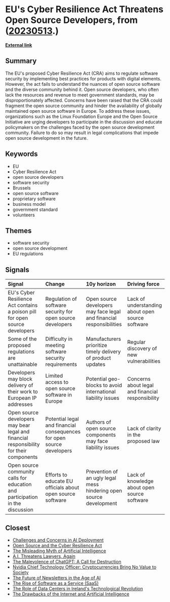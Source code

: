 # __EU's Cyber Resilience Act Threatens Open Source Developers__, from ([20230513](https://kghosh.substack.com/p/20230513).)

__[External link](https://www.theregister.com/2023/05/12/eu_cyber_resilience_act/)__



## Summary

The EU's proposed Cyber Resilience Act (CRA) aims to regulate software security by implementing best practices for products with digital elements. However, the act fails to understand the nuances of open source software and the diverse community behind it. Open source developers, who often lack the resources and revenue to meet government standards, may be disproportionately affected. Concerns have been raised that the CRA could fragment the open source community and hinder the availability of globally maintained open source software in Europe. To address these issues, organizations such as the Linux Foundation Europe and the Open Source Initiative are urging developers to participate in the discussion and educate policymakers on the challenges faced by the open source development community. Failure to do so may result in legal complications that impede open source development in the future.

## Keywords

* EU
* Cyber Resilience Act
* open source developers
* software security
* Brussels
* open source software
* proprietary software
* business model
* government standard
* volunteers

## Themes

* software security
* open source development
* EU regulations

## Signals

| Signal                                                                                  | Change                                                                | 10y horizon                                                          | Driving force                                     |
|:----------------------------------------------------------------------------------------|:----------------------------------------------------------------------|:---------------------------------------------------------------------|:--------------------------------------------------|
| EU's Cyber Resilience Act contains a poison pill for open source developers             | Regulation of software security for open source developers            | Open source developers may face legal and financial responsibilities | Lack of understanding about open source software  |
| Some of the proposed regulations are unattainable                                       | Difficulty in meeting software security requirements                  | Manufacturers prioritize timely delivery of product updates          | Regular discovery of new vulnerabilities          |
| Developers may block delivery of their work to European IP addresses                    | Limited access to open source software in Europe                      | Potential geo-blocks to avoid international liability issues         | Concerns about legal and financial responsibility |
| Open source developers may bear legal and financial responsibility for their components | Potential legal and financial consequences for open source developers | Authors of open source components may face liability issues          | Lack of clarity in the proposed law               |
| Open source community calls for education and participation in the discussion           | Efforts to educate EU officials about open source software            | Prevention of an ugly legal mess hindering open source development   | Lack of knowledge about open source software      |

## Closest

* [Challenges and Concerns in AI Deployment](382e9ebc1e518ee49e541da1e6b5f8af)
* [Open Source and the Cyber Resilience Act](2e15bb8c640aadb6d9022cf48f446954)
* [The Misleading Myth of Artificial Intelligence](15c812523685076326204f061bf025cd)
* [A.I. Threatens Lawyers, Again](2d3b20a8b6a2fbbb191cffd8ebba1792)
* [The Malevolence of ChatGPT: A Call for Destruction](9b21fce377880166b73916aee2be1fc0)
* [Nvidia Chief Technology Officer: Cryptocurrencies Bring No Value to Society](07715b9a363b2fb7f1368bfadad78052)
* [The Future of Newsletters in the Age of AI](36708cd749aea907043cfc74cbaa3847)
* [The Rise of Software as a Service (SaaS)](62f0c80f0091e9b15465cd516137b05e)
* [The Role of Data Centers in Ireland's Technological Revolution](fe8c9a54a3dbc61b0abc367d14524f53)
* [The Drawbacks of the Internet and Artificial Intelligence](652fc7ec1f422e931bc5a9ba8011650a)